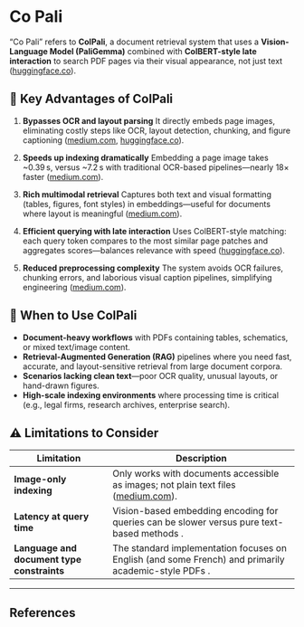 # Co Pali
“Co Pali” refers to **ColPali**, a document retrieval system that uses a **Vision-Language Model (PaliGemma)** combined with **ColBERT-style late interaction** to search PDF pages via their visual appearance, not just text ([huggingface.co][1]).


## 🚀 Key Advantages of ColPali

1. **Bypasses OCR and layout parsing**
   It directly embeds page images, eliminating costly steps like OCR, layout detection, chunking, and figure captioning ([medium.com][2], [huggingface.co][1]).

2. **Speeds up indexing dramatically**
   Embedding a page image takes \~0.39 s, versus \~7.2 s with traditional OCR-based pipelines—nearly 18× faster ([medium.com][3]).

3. **Rich multimodal retrieval**
   Captures both text and visual formatting (tables, figures, font styles) in embeddings—useful for documents where layout is meaningful ([medium.com][3]).

4. **Efficient querying with late interaction**
   Uses ColBERT-style matching: each query token compares to the most similar page patches and aggregates scores—balances relevance with speed ([huggingface.co][1]).

5. **Reduced preprocessing complexity**
   The system avoids OCR failures, chunking errors, and laborious visual caption pipelines, simplifying engineering ([medium.com][3]).


## 🧭 When to Use ColPali

* **Document-heavy workflows** with PDFs containing tables, schematics, or mixed text/image content.
* **Retrieval-Augmented Generation (RAG)** pipelines where you need fast, accurate, and layout-sensitive retrieval from large document corpora.
* **Scenarios lacking clean text**—poor OCR quality, unusual layouts, or hand-drawn figures.
* **High-scale indexing environments** where processing time is critical (e.g., legal firms, research archives, enterprise search).


## ⚠️ Limitations to Consider

| Limitation                                 | Description                                                                                          |
| ------------------------------------------ | ---------------------------------------------------------------------------------------------------- |
| **Image-only indexing**                    | Only works with documents accessible as images; not plain text files ([medium.com][3]).              |
| **Latency at query time**                  | Vision-based embedding encoding for queries can be slower versus pure text-based methods .           |
| **Language and document type constraints** | The standard implementation focuses on English (and some French) and primarily academic-style PDFs . |

---

## References
[1]: https://huggingface.co/blog/manu/colpali?utm_source=chatgpt.com "ColPali: Efficient Document Retrieval with Vision Language Models 👀"
[2]: https://medium.com/%40sanghaviharsh666/mastering-multimodal-rag-with-the-colpali-architecture-d50bdca02000?utm_source=chatgpt.com "Mastering Multimodal RAG with the Colpali Architecture | by Sanghavi harsh | Medium"
[3]: https://medium.com/%40shashankvats/colpali-explained-bridging-the-gap-between-text-and-visual-content-d3dad7ac01f0?utm_source=chatgpt.com "ColPali Explained: Bridging the Gap Between Text and Visual Content | by Shashank Vats | Medium"
[4]: http://decodingml.substack.com/p/the-king-of-multi-modal-rag-colpali?utm_source=share&utm_medium=android&r=40ln3j&triedRedirect=true
